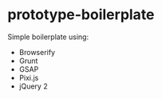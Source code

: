 # prototype-boilerplate

Simple boilerplate using:

- Browserify
- Grunt
- GSAP
- Pixi.js
- jQuery 2
